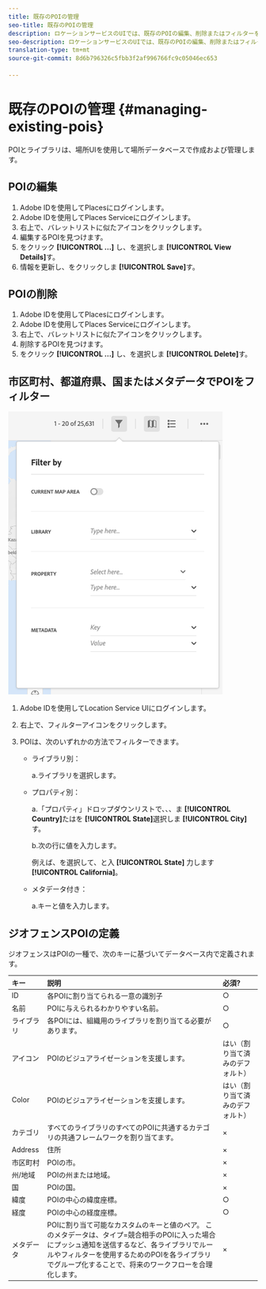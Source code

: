 ```yaml
---
title: 既存のPOIの管理
seo-title: 既存のPOIの管理
description: ロケーションサービスのUIでは、既存のPOIの編集、削除またはフィルターを実行できます。
seo-description: ロケーションサービスのUIでは、既存のPOIの編集、削除またはフィルターを実行できます。
translation-type: tm+mt
source-git-commit: 8d6b796326c5fbb3f2af996766fc9c05046ec653

---
```



# 既存のPOIの管理 {#managing-existing-pois}

POIとライブラリは、場所UIを使用して場所データベースで作成および管理します。

## POIの編集

1. Adobe IDを使用してPlacesにログインします。
1. Adobe IDを使用してPlaces Serviceにログインします。
1. 右上で、バレットリストに似たアイコンをクリックします。
1. 編集するPOIを見つけます。
1. をクリック **[!UICONTROL ...]** し、を選択しま **[!UICONTROL View Details]**&#x200B;す。
1. 情報を更新し、をクリックしま **[!UICONTROL Save]**&#x200B;す。

## POIの削除

1. Adobe IDを使用してPlacesにログインします。
1. Adobe IDを使用してPlaces Serviceにログインします。
1. 右上で、バレットリストに似たアイコンをクリックします。
1. 削除するPOIを見つけます。
1. をクリック **[!UICONTROL ...]** し、を選択しま **[!UICONTROL Delete]**&#x200B;す。

## 市区町村、都道府県、国またはメタデータでPOIをフィルター

![POIをフィルターする](/help/assets/filter_poi.png)

1. Adobe IDを使用してLocation Service UIにログインします。
1. 右上で、フィルターアイコンをクリックします。
1. POIは、次のいずれかの方法でフィルターできます。

   * ライブラリ別：

      a.ライブラリを選択します。

   * プロパティ別：

      a.「プロパティ」ドロップダウンリストで、、、ま **[!UICONTROL Country]**&#x200B;たはを **[!UICONTROL State]**&#x200B;選択しま **[!UICONTROL City]**&#x200B;す。

      b.次の行に値を入力します。

      例えば、を選択して、と入 **[!UICONTROL State]** 力します **[!UICONTROL California]**。

   * メタデータ付き：

      a.キーと値を入力します。

## ジオフェンスPOIの定義

ジオフェンスはPOIの一種で、次のキーに基づいてデータベース内で定義されます。

| キー | 説明 | 必須? |
| :--- | :--- | :--- |
| ID | 各POIに割り当てられる一意の識別子 | ○ |
| 名前 | POIに与えられるわかりやすい名前。 | ○ |
| ライブラリ | 各POIには、組織用のライブラリを割り当てる必要があります。 | ○ |
| アイコン | POIのビジュアライゼーションを支援します。 | はい（割り当て済みのデフォルト） |
| Color | POIのビジュアライゼーションを支援します。 | はい（割り当て済みのデフォルト） |
| カテゴリ | すべてのライブラリのすべてのPOIに共通するカテゴリの共通フレームワークを割り当てます。 | × |
| Address | 住所 | × |
| 市区町村 | POIの市。 | × |
| 州/地域 | POIの州または地域。 | × |
| 国 | POIの国。 | × |
| 緯度 | POIの中心の緯度座標。 | ○ |
| 経度 | POIの中心の経度座標。 | ○ |
| メタデータ | POIに割り当て可能なカスタムのキーと値のペア。 このメタデータは、タイプ=競合相手のPOIに入った場合にプッシュ通知を送信するなど、各ライブラリでルールやフィルターを使用するためのPOIを各ライブラリでグループ化することで、将来のワークフローを合理化します。 | × |
